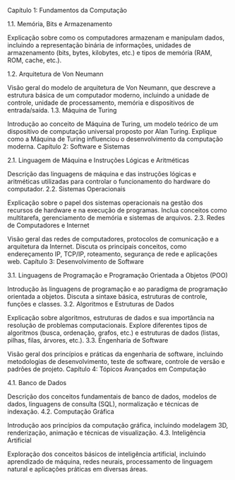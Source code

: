 Capítulo 1: Fundamentos da Computação

1.1. Memória, Bits e Armazenamento

Explicação sobre como os computadores armazenam e manipulam dados, incluindo a representação binária de informações, unidades de armazenamento (bits, bytes, kilobytes, etc.) e tipos de memória (RAM, ROM, cache, etc.).

1.2. Arquitetura de Von Neumann

Visão geral do modelo de arquitetura de Von Neumann, que descreve a estrutura básica de um computador moderno, incluindo a unidade de controle, unidade de processamento, memória e dispositivos de entrada/saída.
1.3. Máquina de Turing

Introdução ao conceito de Máquina de Turing, um modelo teórico de um dispositivo de computação universal proposto por Alan Turing. Explique como a Máquina de Turing influenciou o desenvolvimento da computação moderna.
Capítulo 2: Software e Sistemas

2.1. Linguagem de Máquina e Instruções Lógicas e Aritméticas

Descrição das linguagens de máquina e das instruções lógicas e aritméticas utilizadas para controlar o funcionamento do hardware do computador.
2.2. Sistemas Operacionais

Explicação sobre o papel dos sistemas operacionais na gestão dos recursos de hardware e na execução de programas. Inclua conceitos como multitarefa, gerenciamento de memória e sistemas de arquivos.
2.3. Redes de Computadores e Internet

Visão geral das redes de computadores, protocolos de comunicação e a arquitetura da Internet. Discuta os principais conceitos, como endereçamento IP, TCP/IP, roteamento, segurança de rede e aplicações web.
Capítulo 3: Desenvolvimento de Software

3.1. Linguagens de Programação e Programação Orientada a Objetos (POO)

Introdução às linguagens de programação e ao paradigma de programação orientada a objetos. Discuta a sintaxe básica, estruturas de controle, funções e classes.
3.2. Algoritmos e Estruturas de Dados

Explicação sobre algoritmos, estruturas de dados e sua importância na resolução de problemas computacionais. Explore diferentes tipos de algoritmos (busca, ordenação, grafos, etc.) e estruturas de dados (listas, pilhas, filas, árvores, etc.).
3.3. Engenharia de Software

Visão geral dos princípios e práticas da engenharia de software, incluindo metodologias de desenvolvimento, teste de software, controle de versão e padrões de projeto.
Capítulo 4: Tópicos Avançados em Computação

4.1. Banco de Dados

Descrição dos conceitos fundamentais de banco de dados, modelos de dados, linguagens de consulta (SQL), normalização e técnicas de indexação.
4.2. Computação Gráfica

Introdução aos princípios da computação gráfica, incluindo modelagem 3D, renderização, animação e técnicas de visualização.
4.3. Inteligência Artificial

Exploração dos conceitos básicos de inteligência artificial, incluindo aprendizado de máquina, redes neurais, processamento de linguagem natural e aplicações práticas em diversas áreas.